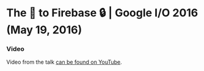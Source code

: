 # The 🔑 to Firebase 🔒 | Google I/O 2016 (May 19, 2016)


### Video

Video from the talk [can be found on YouTube](https://www.youtube.com/watch?v=PUBnlbjZFAI).

